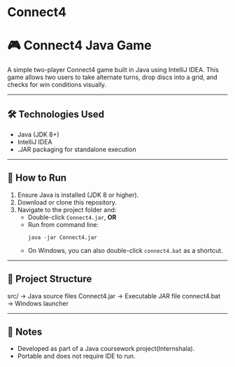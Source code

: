 # Connect4
# 🎮 Connect4 Java Game

A simple two-player Connect4 game built in Java using IntelliJ IDEA. This game allows two users to take alternate turns, drop discs into a grid, and checks for win conditions visually.

---

## 🛠 Technologies Used

- Java (JDK 8+)
- IntelliJ IDEA
- .JAR packaging for standalone execution

---

## 🚀 How to Run

1. Ensure Java is installed (JDK 8 or higher).
2. Download or clone this repository.
3. Navigate to the project folder and:
   - Double-click `Connect4.jar`, **OR**
   - Run from command line:
     ```
     java -jar Connect4.jar
     ```
   - On Windows, you can also double-click `connect4.bat` as a shortcut.

---

## 📁 Project Structure

src/ → Java source files
Connect4.jar → Executable JAR file
connect4.bat → Windows launcher

---

## 📄 Notes

- Developed as part of a Java coursework project(Internshala).
- Portable and does not require IDE to run.
